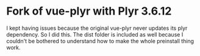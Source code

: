 # Fork of vue-plyr with Plyr 3.6.12

I kept having issues because the original vue-plyr never updates its plyr dependency. So I did this. The dist folder is included as well because I couldn't be bothered to understand how to make the whole preinstall thing work.

